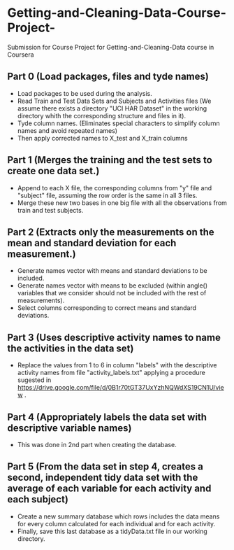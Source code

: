 # Getting-and-Cleaning-Data-Course-Project-
Submission for Course Project for Getting-and-Cleaning-Data course in Coursera
## Part 0 (Load packages, files and tyde names)
 * Load packages to be used during the analysis.
 * Read Train and Test Data Sets and Subjects and Activities files
(We assume there exists a directory "UCI HAR Dataset" in the working directory whith the corresponding structure and 
files in it).
 * Tyde column names. (Eliminates special characters to simplify column names and avoid repeated names)
 * Then apply corrected names to X_test and X_train columns
## Part 1 (Merges the training and the test sets to create one data set.)
 * Append to each X file, the corresponding columns from "y" file and "subject" file, assuming the row order is the same in all 3 files.
 * Merge these new two bases in one big file with all the observations from train and test subjects.

## Part 2 (Extracts only the measurements on the mean and standard deviation for each measurement.)
 * Generate names vector with means and standard deviations to be included.
 * Generate names vector with means to be excluded (within angle() variables that we consider should not be included with the rest of measurements).
 * Select columns corresponding to correct means and standard deviations.

## Part 3 (Uses descriptive activity names to name the activities in the data set)
 * Replace the values from 1 to 6 in column "labels" with the descriptive activity names from file "activity_labels.txt" applying a procedure sugested in https://drive.google.com/file/d/0B1r70tGT37UxYzhNQWdXS19CN1U/view .


## Part 4 (Appropriately labels the data set with descriptive variable names)
 * This was done in 2nd part when creating the database.

## Part 5 (From the data set in step 4, creates a second, independent tidy data set with the average of each variable for each activity and each subject)
 * Create a new summary database which rows includes the data means for every column calculated for each individual and for each activity.
 * Finally, save this last database as a tidyData.txt file in our working directory.
